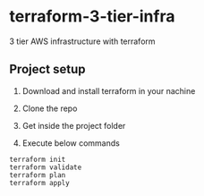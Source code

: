 # terraform-3-tier-infra
3 tier AWS infrastructure with terraform

## Project setup

1. Download and install terraform in your nachine

2. Clone the repo

3. Get inside the project folder

4. Execute below commands
```
terraform init
terraform validate
terraform plan
terraform apply
```